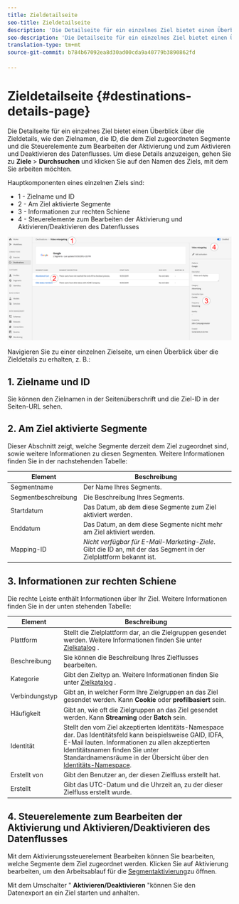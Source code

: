 ```yaml
---
title: Zieldetailseite
seo-title: Zieldetailseite
description: 'Die Detailseite für ein einzelnes Ziel bietet einen Überblick über die Zieldetails, wie den Zielnamen, die ID, die dem Ziel zugeordneten Segmente und die Steuerelemente zum Bearbeiten der Aktivierung und zum Aktivieren und Deaktivieren des Datenflusses. '
seo-description: 'Die Detailseite für ein einzelnes Ziel bietet einen Überblick über die Zieldetails, wie den Zielnamen, die ID, die dem Ziel zugeordneten Segmente und die Steuerelemente zum Bearbeiten der Aktivierung und zum Aktivieren und Deaktivieren des Datenflusses. '
translation-type: tm+mt
source-git-commit: b784b67092ea8d30ad00cda9a40779b3890862fd

---
```



# Zieldetailseite {#destinations-details-page}

Die Detailseite für ein einzelnes Ziel bietet einen Überblick über die Zieldetails, wie den Zielnamen, die ID, die dem Ziel zugeordneten Segmente und die Steuerelemente zum Bearbeiten der Aktivierung und zum Aktivieren und Deaktivieren des Datenflusses. Um diese Details anzuzeigen, gehen Sie zu **Ziele** > **Durchsuchen** und klicken Sie auf den Namen des Ziels, mit dem Sie arbeiten möchten.

Hauptkomponenten eines einzelnen Ziels sind:

* 1 - Zielname und ID
* 2 - Am Ziel aktivierte Segmente
* 3 - Informationen zur rechten Schiene
* 4 - Steuerelemente zum Bearbeiten der Aktivierung und Aktivieren/Deaktivieren des Datenflusses

![Nummerierte Zielseite](/help/rtcdp/destinations/assets/destination-page-numbered.png)

Navigieren Sie zu einer einzelnen Zielseite, um einen Überblick über die Zieldetails zu erhalten, z. B.:

## 1. Zielname und ID

Sie können den Zielnamen in der Seitenüberschrift und die Ziel-ID in der Seiten-URL sehen.

## 2. Am Ziel aktivierte Segmente

Dieser Abschnitt zeigt, welche Segmente derzeit dem Ziel zugeordnet sind, sowie weitere Informationen zu diesen Segmenten. Weitere Informationen finden Sie in der nachstehenden Tabelle:

| Element | Beschreibung |
---------|----------|
| Segmentname | Der Name Ihres Segments. |
| Segmentbeschreibung | Die Beschreibung Ihres Segments. |
| Startdatum | Das Datum, ab dem diese Segmente zum Ziel aktiviert werden. |
| Enddatum | Das Datum, an dem diese Segmente nicht mehr am Ziel aktiviert werden. |
| Mapping-ID | *Nicht verfügbar für E-Mail-Marketing-Ziele*. Gibt die ID an, mit der das Segment in der Zielplattform bekannt ist. |

## 3. Informationen zur rechten Schiene

Die rechte Leiste enthält Informationen über Ihr Ziel. Weitere Informationen finden Sie in der unten stehenden Tabelle:

| Element | Beschreibung |
---------|----------|
| Plattform | Stellt die Zielplattform dar, an die Zielgruppen gesendet werden. Weitere Informationen finden Sie unter [Zielkatalog](/help/rtcdp/destinations/destinations-catalog.md) . |
| Beschreibung | Sie können die Beschreibung Ihres Zielflusses bearbeiten. |
| Kategorie | Gibt den Zieltyp an. Weitere Informationen finden Sie unter [Zielkatalog](/help/rtcdp/destinations/destinations-catalog.md) . |
| Verbindungstyp | Gibt an, in welcher Form Ihre Zielgruppen an das Ziel gesendet werden. Kann **Cookie** oder **profilbasiert** sein. |
| Häufigkeit | Gibt an, wie oft die Zielgruppen an das Ziel gesendet werden. Kann **Streaming** oder **Batch** sein. |
| Identität | Stellt den vom Ziel akzeptierten Identitäts-Namespace dar. Das Identitätsfeld kann beispielsweise GAID, IDFA, E-Mail lauten. Informationen zu allen akzeptierten Identitätsnamen finden Sie unter Standardnamensräume in der Übersicht über den [Identitäts-Namespace](https://www.adobe.io/apis/experienceplatform/home/profile-identity-segmentation/profile-identity-segmentation-services.html#!api-specification/markdown/narrative/technical_overview/identity_namespace_overview/identity_namespace_overview.md). |
| Erstellt von | Gibt den Benutzer an, der diesen Zielfluss erstellt hat. |
| Erstellt | Gibt das UTC-Datum und die Uhrzeit an, zu der dieser Zielfluss erstellt wurde. |

## 4. Steuerelemente zum Bearbeiten der Aktivierung und Aktivieren/Deaktivieren des Datenflusses

Mit dem Aktivierungssteuerelement Bearbeiten können Sie bearbeiten, welche Segmente dem Ziel zugeordnet werden. Klicken Sie auf Aktivierung bearbeiten, um den Arbeitsablauf für die [Segmentaktivierung](/help/rtcdp/destinations/activate-destinations.md)zu öffnen.

Mit dem Umschalter &quot; **Aktivieren/Deaktivieren** &quot;können Sie den Datenexport an ein Ziel starten und anhalten.
